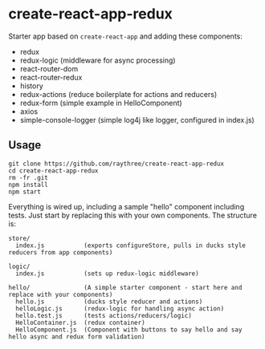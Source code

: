 # create-react-app-redux

Starter app based on ```create-react-app``` and adding these components:

* redux
* redux-logic            (middleware for async processing)
* react-router-dom
* react-router-redux
* history
* redux-actions          (reduce boilerplate for actions and reducers)
* redux-form             (simple example in HelloComponent)
* axios
* simple-console-logger  (simple log4j like logger, configured in index.js)

## Usage
```
git clone https://github.com/raythree/create-react-app-redux
cd create-react-app-redux
rm -fr .git
npm install
npm start
```

Everything is wired up, including a sample "hello" component including tests. Just
start by replacing this with your own components. The structure is:

```
store/
  index.js           (exports configureStore, pulls in ducks style reducers from app components)

logic/
  index.js           (sets up redux-logic middleware)

hello/               (A simple starter component - start here and replace with your components)
  hello.js           (ducks style reducer and actions)
  helloLogic.js      (redux-logic for handling async action)
  hello.test.js      (tests actions/reducers/logic)
  HelloContainer.js  (redux container)
  HelloComponent.js  (Component with buttons to say hello and say hello async and redux form validation)
```
